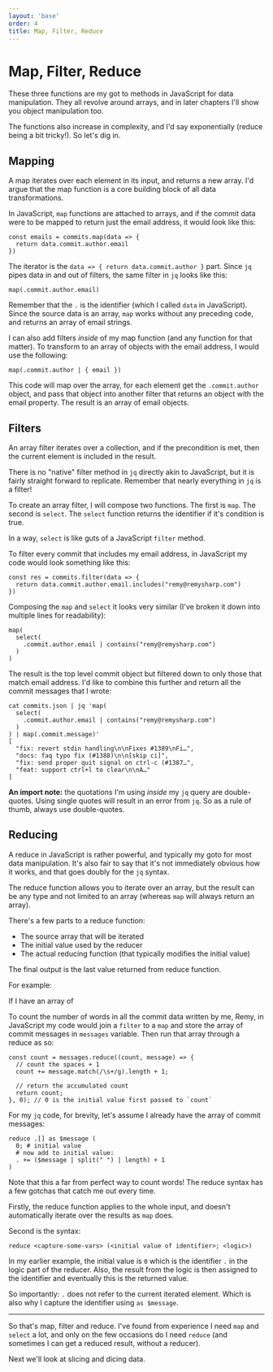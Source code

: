 ```yaml
---
layout: 'base'
order: 4
title: Map, Filter, Reduce
---
```


# Map, Filter, Reduce

These three functions are my got to methods in JavaScript for data manipulation. They all revolve around arrays, and in later chapters I'll show you object manipulation too.

The functions also increase in complexity, and I'd say exponentially (reduce being a bit tricky!). So let's dig in.

## Mapping

A map iterates over each element in its input, and returns a new array. I'd argue that the map function is a core building block of all data transformations.

In JavaScript, `map` functions are attached to arrays, and if the commit data were to be mapped to return just the email address, it would look like this:

```
const emails = commits.map(data => {
  return data.commit.author.email
})
```

The iterator is the `data => { return data.commit.author }` part. Since `jq` pipes data in and out of filters, the same filter in `jq` looks like this:

```
map(.commit.author.email)
```

Remember that the `.` is the identifier (which I called `data` in JavaScript). Since the source data is an array, `map` works without any preceding code, and returns an array of email strings.

I can also add filters _inside_ of my map function (and any function for that matter). To transform to an array of objects with the email address, I would use the following:

```
map(.commit.author | { email })
```

This code will map over the array, for each element get the `.commit.author` object, and pass that object into another filter that returns an object with the email property. The result is an array of email objects.

## Filters

An array filter iterates over a collection, and if the precondition is met, then the current element is included in the result.

There is no "native" filter method in `jq` directly akin to JavaScript, but it is fairly straight forward to replicate. Remember that nearly everything in `jq` is a filter!

To create an array filter, I will compose two functions. The first is `map`. The second is `select`. The `select` function returns the identifier if it's condition is true.

In a way, `select` is like guts of a JavaScript `filter` method.

To filter every commit that includes my email address, in JavaScript my code would look something like this:

```
const res = commits.filter(data => {
  return data.commit.author.email.includes("remy@remysharp.com")
})
```

Composing the `map` and `select` it looks very similar (I've broken it down into multiple lines for readability):

```
map(
  select(
    .commit.author.email | contains("remy@remysharp.com")
  )
)
```

The result is the top level commit object but filtered down to only those that match email address. I'd like to combine this further and return all the commit messages that I wrote:

```
cat commits.json | jq 'map(
  select(
    .commit.author.email | contains("remy@remysharp.com")
  )
) | map(.commit.message)'
[
  "fix: revert stdin handling\n\nFixes #1389\nFi…",
  "docs: faq typo fix (#1388)\n\n[skip ci]",
  "fix: send proper quit signal on ctrl-c (#1387…",
  "feat: support ctrl+l to clear\n\nA…"
]
```

**An import note:** the quotations I'm using _inside_ my `jq` query are double-quotes. Using single quotes will result in an error from `jq`. So as a rule of thumb, always use double-quotes.

## Reducing

A reduce in JavaScript is rather powerful, and typically my goto for most data manipulation. It's also fair to say that it's not immediately obvious how it works, and that goes doubly for the `jq` syntax.

The reduce function allows you to iterate over an array, but the result can be any type and not limited to an array (whereas `map` will always return an array).

There's a few parts to a reduce function:

- The source array that will be iterated
- The initial value used by the reducer
- The actual reducing function (that typically modifies the initial value)

The final output is the last value returned from reduce function.

For example:

If I have an array of

To count the number of words in all the commit data written by me, Remy, in JavaScript my code would join a `filter` to a `map` and store the array of commit messages in `messages` variable. Then run that array through a reduce as so:

```
const count = messages.reduce((count, message) => {
  // count the spaces + 1
  count += message.match(/\s+/g).length + 1;

  // return the accumulated count
  return count;
}, 0); // 0 is the initial value first passed to `count`
```

For my `jq` code, for brevity, let's assume I already have the array of commit messages:

```
reduce .[] as $message (
  0; # initial value
  # now add to initial value:
  . += ($message | split(" ") | length) + 1
)
```

Note that this a far from perfect way to count words! The reduce syntax has a few gotchas that catch me out every time.

Firstly, the reduce function applies to the whole input, and doesn't automatically iterate over the results as `map` does.

Second is the syntax:

```
reduce <capture-some-vars> (<initial value of identifier>; <logic>)
```

In my earlier example, the initial value is `0` which is the identifier `.` in the logic part of the reducer. Also, the result from the logic is then assigned to the identifier and eventually this is the returned value.

So importantly: `.` does not refer to the current iterated element. Which is also why I capture the identifier using `as $message`.

---

So that's map, filter and reduce. I've found from experience I need `map` and `select` a lot, and only on the few occasions do I need `reduce` (and sometimes I can get a reduced result, without a reducer).

Next we'll look at slicing and dicing data.
